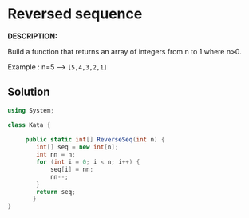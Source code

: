 # Reversed sequence
**DESCRIPTION:**

Build a function that returns an array of integers from n to 1 where n>0.

Example : n=5 --> `[5,4,3,2,1]`


## Solution
```C#
using System;

class Kata {
  
     public static int[] ReverseSeq(int n) {
        int[] seq = new int[n];
        int nn = n;
        for (int i = 0; i < n; i++) {
            seq[i] = nn;
            nn--;
        }
        return seq;
       }
}
```